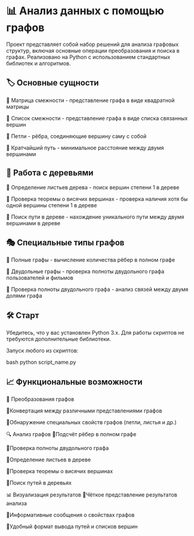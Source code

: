 # 📊 Анализ данных с помощью графов 
Проект представляет собой набор решений для анализа графовых структур, включая основные операции преобразования и поиска в графах. Реализовано на Python с использованием стандартных библиотек и алгоритмов.

## 🏷️ Основные сущности
🔹 Матрица смежности - представление графа в виде квадратной матрицы

🔹 Список смежности - представление графа в виде списка связанных вершин

🔹 Петли - рёбра, соединяющие вершину саму с собой

🔹 Кратчайший путь - минимальное расстояние между двумя вершинами

## 🌳 Работа с деревьями
🔸 Определение листьев дерева - поиск вершин степени 1 в дереве

🔸 Проверка теоремы о висячих вершинах - проверка наличия хотя бы одной вершины степени 1 в дереве

🔸 Поиск пути в дереве - нахождение уникального пути между двумя вершинами в дереве

## 🎭 Специальные типы графов
🔹 Полные графы - вычисление количества рёбер в полном графе

🔹 Двудольные графы - проверка полноты двудольного графа пользователей и фильмов

🔹 Проверка полноты двудольного графа - анализ связей между двумя долями графа

## 🛠️ Старт
Убедитесь, что у вас установлен Python 3.x. Для работы скриптов не требуются дополнительные библиотеки.

Запуск любого из скриптов:

bash
python script_name.py

## 📈 Функциональные возможности
🔄 Преобразования графов

🔹Конвертация между различными представлениями графов

🔹Обнаружение специальных свойств графов (петли, листья и др.)

🔍 Анализ графов
🔹Подсчёт рёбер в полном графе

🔹Проверка полноты двудольного графа

🔹Определение листьев в дереве

🔹Проверка теоремы о висячих вершинах

🔹Поиск путей в деревьях

📊 Визуализация результатов
🔹Чёткое представление результатов анализа

🔹Информативные сообщения о свойствах графов

🔹Удобный формат вывода путей и списков вершин


